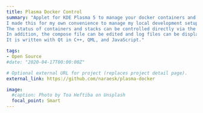 ```yaml
---
title: Plasma Docker Control
summary: "Applet for KDE Plasma 5 to manage your docker containers and local docker-compose stacks.
I made this for my own convenience to manage my local development setup.
The status of containers and stacks can be controlled directly via the applet.
In addition, the compose file can be edited and log files can be displayed with one click.
It is written with Qt in C++, QML, and JavaScript."

tags:
- Open Source
#date: "2020-04-17T00:00:00Z"

# Optional external URL for project (replaces project detail page).
external_link: https://github.com/naraesk/plasma-docker

image:
  #caption: Photo by Toa Heftiba on Unsplash
  focal_point: Smart
---
```

